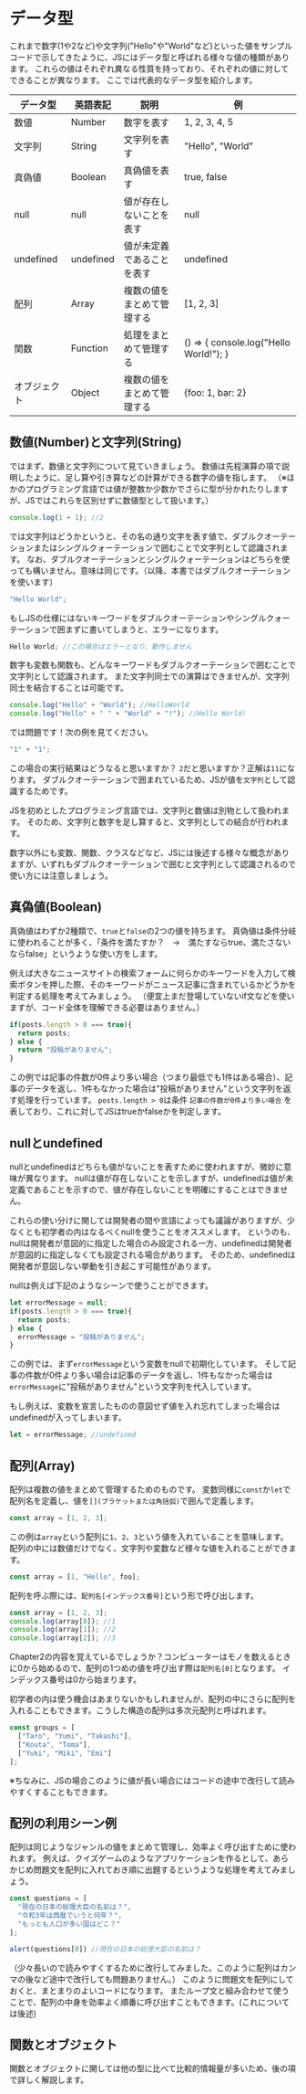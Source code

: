 # データ型
これまで数字(1や2など)や文字列("Hello"や"World"など)といった値をサンプルコードで示してきたように、JSにはデータ型と呼ばれる様々な値の種類があります。
これらの値はそれぞれ異なる性質を持っており、それぞれの値に対してできることが異なります。
ここでは代表的なデータ型を紹介します。

| データ型 | 英語表記 | 説明 | 例 |
| --- | --- | --- | --- |
| 数値 | Number | 数字を表す | 1, 2, 3, 4, 5 |
| 文字列 | String | 文字列を表す | "Hello", "World" |
| 真偽値 | Boolean | 真偽値を表す | true, false |
| null | null | 値が存在しないことを表す | null |
| undefined | undefined | 値が未定義であることを表す | undefined |
| 配列 | Array | 複数の値をまとめて管理する | [1, 2, 3] |
| 関数 | Function | 処理をまとめて管理する | () => { console.log("Hello World!"); } |
| オブジェクト | Object | 複数の値をまとめて管理する | {foo: 1, bar: 2} |

## 数値(Number)と文字列(String)
ではまず、数値と文字列について見ていきましょう。
数値は先程演算の項で説明したように、足し算や引き算などの計算ができる数字の値を指します。
（※ほかのプログラミング言語では値が整数か少数かでさらに型が分かれたりしますが、JSではこれらを区別せずに数値型として扱います。）

```js
console.log(1 + 1); //2
```

では文字列はどうかというと、その名の通り文字を表す値で、ダブルクオーテーションまたはシングルクォーテーションで囲むことで文字列として認識されます。
なお、ダブルクオーテーションとシングルクォーテーションはどちらを使っても構いません。意味は同じです。（以降、本書ではダブルクオーテーションを使います）

```js
"Hello World";
```

もしJSの仕様にはないキーワードをダブルクオーテーションやシングルクォーテーションで囲まずに書いてしまうと、エラーになります。

```js
Hello World; //この場合はエラーとなり、動作しません
```

数字も変数も関数も、どんなキーワードもダブルクオーテーションで囲むことで文字列として認識されます。
また文字列同士での演算はできませんが、文字列同士を結合することは可能です。

```js
console.log("Hello" + "World"); //HelloWorld
console.log("Hello" + " " + "World" + "!"); //Hello World!
```

では問題です！次の例を見てください。

```js
"1" + "1";
```

この場合の実行結果はどうなると思いますか？
`2`だと思いますか？正解は`11`になります。
ダブルクオーテーションで囲まれているため、JSが値を`文字列`として認識するためです。

JSを初めとしたプログラミング言語では、文字列と数値は別物として扱われます。
そのため、文字列と数字を足し算すると、文字列としての結合が行われます。

数字以外にも変数、関数、クラスなどなど、JSには後述する様々な概念がありますが、いずれもダブルクオーテーションで囲むと文字列として認識されるので使い方には注意しましょう。

## 真偽値(Boolean)
真偽値はわずか2種類で、`true`と`false`の2つの値を持ちます。
真偽値は条件分岐に使われることが多く、「条件を満たすか？　→　満たすならtrue、満たさないならfalse」というような使い方をします。

例えば大きなニュースサイトの検索フォームに何らかのキーワードを入力して検索ボタンを押した際、そのキーワードがニュース記事に含まれているかどうかを判定する処理を考えてみましょう。
（便宜上まだ登場していないif文などを使いますが、コード全体を理解できる必要はありません。）

```js
if(posts.length > 0 === true){
  return posts;
} else {
  return "投稿がありません";
}
```

この例では記事の件数が0件より多い場合（つまり最低でも1件はある場合）、記事のデータを返し、1件もなかった場合は"投稿がありません"という文字列を返す処理を行っています。
`posts.length > 0`は条件 `記事の件数が0件より多い場合` を表しており、これに対してJSはtrueかfalseかを判定します。

## nullとundefined
nullとundefinedはどちらも値がないことを表すために使われますが、微妙に意味が異なります。
nullは値が存在しないことを示しますが、undefinedは値が未定義であることを示すので、値が存在しないことを明確にすることはできません。

これらの使い分けに関しては開発者の間や言語によっても議論がありますが、少なくとも初学者の内はなるべくnullを使うことをオススメします。
というのも、nullは開発者が意図的に指定した場合のみ設定される一方、undefinedは開発者が意図的に指定しなくても設定される場合があります。
そのため、undefinedは開発者が意図しない挙動を引き起こす可能性があります。

nullは例えば下記のようなシーンで使うことができます。

```js
let errorMessage = null;
if(posts.length > 0 === true){
  return posts;
} else {
  errorMessage = "投稿がありません";
}
```

この例では、まず`errorMessage`という変数をnullで初期化しています。
そして記事の件数が0件より多い場合は記事のデータを返し、1件もなかった場合は`errorMessage`に"投稿がありません"という文字列を代入しています。

もし例えば、変数を宣言したものの意図せず値を入れ忘れてしまった場合はundefinedが入ってしまいます。

```js
let = errorMessage; //undefined
```

## 配列(Array)
配列は複数の値をまとめて管理するためのものです。
変数同様に`const`か`let`で配列名を定義し、値を`[](ブラケットまたは角括弧)`で囲んで定義します。

```js
const array = [1, 2, 3];
```

この例は`array`という配列に`1`、`2`、`3`という値を入れていることを意味します。
配列の中には数値だけでなく、文字列や変数など様々な値を入れることができます。

```js
const array = [1, "Hello", foo];
```

配列を呼ぶ際には、`配列名[インデックス番号]`という形で呼び出します。

```js
const array = [1, 2, 3];
console.log(array[0]); //1
console.log(array[1]); //2
console.log(array[2]); //3
```

Chapter2の内容を覚えているでしょうか？コンピューターはモノを数えるときに0から始めるので、配列の1つめの値を呼び出す際は`配列名[0]`となります。
インデックス番号は0から始まります。
<!-- TODO:Chapter 2？ -->

初学者の内は使う機会はあまりないかもしれませんが、配列の中にさらに配列を入れることもできます。こうした構造の配列は多次元配列と呼ばれます。

```js
const groups = [
  ["Taro", "Yumi", "Takashi"], 
  ["Kouta", "Toma"],
  ["Yuki", "Miki", "Emi"]
];
```

※ちなみに、JSの場合このように値が長い場合にはコードの途中で改行して読みやすくすることもできます。

## 配列の利用シーン例
配列は同じようなジャンルの値をまとめて管理し、効率よく呼び出すために使われます。
例えば、クイズゲームのようなアプリケーションを作るとして、あらかじめ問題文を配列に入れておき順に出題するというような処理を考えてみましょう。

```js
const questions = [
  "現在の日本の総理大臣の名前は？", 
  "令和3年は西暦でいうと何年？", 
  "もっとも人口が多い国はどこ？"
];

alert(questions[0]) //現在の日本の総理大臣の名前は？
```

（少々長いので読みやすくするために改行してみました。このように配列はカンマの後など途中で改行しても問題ありません。）
このように問題文を配列にしておくと、まとまりのよいコードになります。
またループ文と組み合わせて使うことで、配列の中身を効率よく順番に呼び出すこともできます。(これについては後述)

## 関数とオブジェクト
関数とオブジェクトに関しては他の型に比べて比較的情報量が多いため、後の項で詳しく解説します。